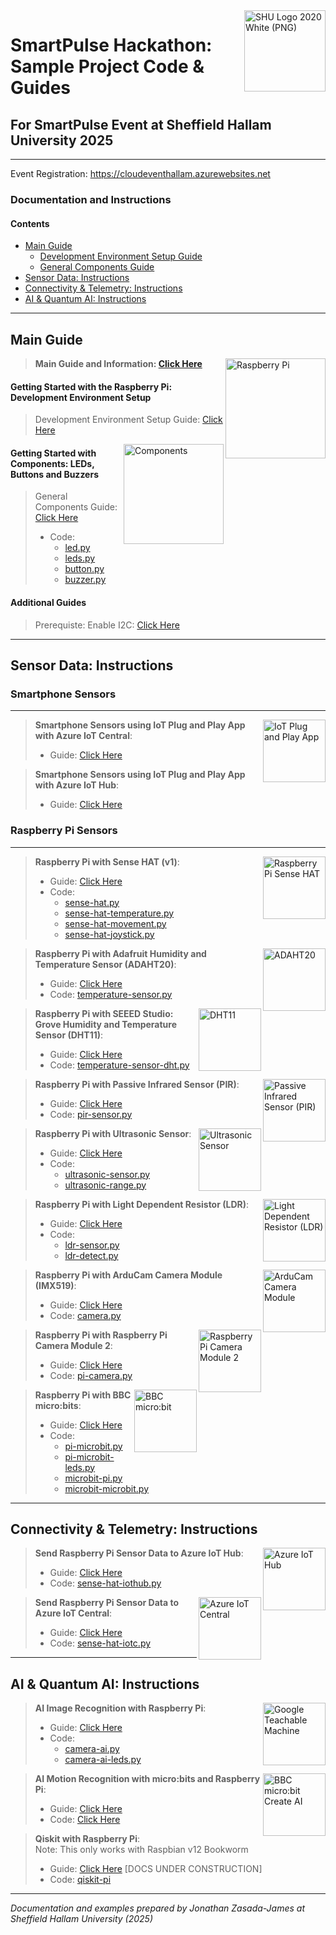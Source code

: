 <img width="130" align="right" alt="SHU Logo 2020 White (PNG)" src="https://github.com/user-attachments/assets/cd92fa07-8bc7-4f2f-bf84-a638a6b43400" />

# SmartPulse Hackathon: Sample Project Code & Guides #
## For SmartPulse Event at Sheffield Hallam University 2025 ##

------------------------------------------------------------------------

Event Registration: https://cloudeventhallam.azurewebsites.net

### Documentation and Instructions

#### Contents ####
- [Main Guide](#main-guide)
	- [Development Environment Setup Guide](#ide)
	- [General Components Guide](#components)
- [Sensor Data: Instructions](#sensors)
- [Connectivity & Telemetry: Instructions](#connectivity)
- [AI & Quantum AI: Instructions](#ai)

<hr>

<a name="main-guide"></a>
## Main Guide ## 

<img alt="Raspberry Pi" src="https://github.com/user-attachments/assets/d00dedce-6144-4f70-97ba-37ff5d37f02c" width="160"  align="right" title="Raspberry Pi">

> **Main Guide and Information: [Click Here](https://docs.google.com/document/d/1h2tSAFmBCm0hM_lOdg1HRMtnkMllKK4zkzNJHammD90/edit?usp=sharing)**

#### Getting Started with the Raspberry Pi: Development Environment Setup #### 
<a name="ide"></a>
> Development Environment Setup Guide: [Click Here](https://docs.google.com/document/d/1jmaNj-k2K4R65ugP0UThR2z19vqf1rHVt7KjEG5m96I/edit?usp=sharing)

<img alt="Components" src="https://github.com/user-attachments/assets/f163dacd-8877-4642-9828-9d23181afba6" width="160"  align="right" title="Components">

#### Getting Started with Components: LEDs, Buttons and Buzzers #### 
<a name="components"></a>	
> General Components Guide: [Click Here](https://docs.google.com/document/d/1bQy9SwE5os6BgZdQBHF2C5bPazwguYxDTPrudjNQedw/edit?usp=sharing)
> - Code:
>   - [led.py](https://github.com/jzasjam/SmartPulse/blob/main/led.py)
>   - [leds.py](https://github.com/jzasjam/SmartPulse/blob/main/leds.py)
>   - [button.py](https://github.com/jzasjam/SmartPulse/blob/main/button.py)
>   - [buzzer.py](https://github.com/jzasjam/SmartPulse/blob/main/buzzer.py)
	
						
#### Additional Guides ####						
> Prerequiste: Enable I2C: [Click Here](https://docs.google.com/document/d/1JRxyUlNvq2x4ubRcfUsW9In6IapMQ2u75k20n_KrV7U/edit?usp=sharing)

<hr>

<a name="sensors"></a>						
## Sensor Data: Instructions ##		

### Smartphone Sensors ###
<hr />
<img alt="IoT Plug and Play App" src="https://github.com/user-attachments/assets/4ba6e5b3-0218-486d-b800-0d326f00fd3f" width="100" height="100" align="right" title="IoT Plug and Play App">	

> **Smartphone Sensors using IoT Plug and Play App with Azure IoT Central**:				
> - Guide: [Click Here](https://docs.google.com/document/d/1VvCn1_FQEbctKMBPlPAQlDBcCUF5senFn6JRook7AXY/edit?usp=sharing)

> **Smartphone Sensors using IoT Plug and Play App with Azure IoT Hub**:				
> - Guide: [Click Here](https://docs.google.com/document/d/1mOtLjyq3uH9ogB4_wfchXunXJzlT-LO3Lds4zGW32-s/edit?usp=sharing)

### Raspberry Pi Sensors ###
<hr />
<img alt="Raspberry Pi Sense HAT" src="https://github.com/user-attachments/assets/901aa1bf-4020-4f2a-827b-8dfe29b84fbf"  height="100" align="right" title="Raspberry Pi Sense HAT">

> **Raspberry Pi with Sense HAT (v1)**:				
> - Guide: [Click Here](https://docs.google.com/document/d/13ptuQTUtOxBacALn7Yy3yemlTiUr5nOWhpdBOQgNvVU/edit?usp=sharing)
> - Code:
>   - [sense-hat.py](https://github.com/jzasjam/SmartPulse/blob/main/sense-hat.py)
>   - [sense-hat-temperature.py](https://github.com/jzasjam/SmartPulse/blob/main/sense-hat-temperature.py)
>   - [sense-hat-movement.py](https://github.com/jzasjam/SmartPulse/blob/main/sense-hat-movement.py)
>   - [sense-hat-joystick.py](https://github.com/jzasjam/SmartPulse/blob/main/sense-hat-joystick.py)

<img alt="ADAHT20" src="https://github.com/user-attachments/assets/ab0d915f-3a7f-4725-a150-9a68cb0ebbbf" width="100" height="100" align="right" title="Adafruit Humidity and Temperature Sensor">

> **Raspberry Pi with Adafruit Humidity and Temperature Sensor (ADAHT20)**:
> - Guide: [Click Here](https://docs.google.com/document/d/1q9Mn6okB59EjFA-D6o8bpfACr_5ZRMQfcBKuUNrUeCo/edit?usp=sharing)
> - Code: [temperature-sensor.py](https://github.com/jzasjam/SmartPulse/blob/main/temperature-sensor.py)

<img alt="DHT11" src="https://github.com/user-attachments/assets/71300b8c-3b38-4367-bf6c-1758a5d258f1" width="100" height="100" align="right" title="SEEED Studio: Grove Humidity and Temperature Sensor">

> **Raspberry Pi with SEEED Studio: Grove Humidity and Temperature Sensor (DHT11)**:
> - Guide: [Click Here](https://docs.google.com/document/d/1KP89QAXnRT4FUmtGB9H-a_4nPYdvFMehES3DNc0jgts/edit?usp=sharing)
> - Code: [temperature-sensor-dht.py](https://github.com/jzasjam/SmartPulse/blob/main/temperature-sensor-dht.py)

<img alt="Passive Infrared Sensor (PIR)" src="https://github.com/user-attachments/assets/41dab954-82e5-413a-b6db-6f6d05ce12ea" width="100" height="100" align="right" title="Passive Infrared Sensor (PIR)">

> **Raspberry Pi with Passive Infrared Sensor (PIR)**:				
> - Guide: [Click Here](https://docs.google.com/document/d/12ccI9a_OaWbOzyINU06lQ8e-NfbL6guI5kzrAqWuGmY/edit?usp=sharing)
> - Code: [pir-sensor.py](https://github.com/jzasjam/SmartPulse/blob/main/pir-sensor.py)		

<img alt="Ultrasonic Sensor" src="https://github.com/user-attachments/assets/d50f8246-ac79-4360-b7f8-842d411eb55e" width="100" height="100" align="right" title="Ultrasonic Sensor">

> **Raspberry Pi with Ultrasonic Sensor**:				
> - Guide: [Click Here](https://docs.google.com/document/d/1LFmeR4MW0x95G2gXib5MCCFvxkdLgvzbtz5cIqTLBBU/edit?usp=sharing)
> - Code:		
>   - [ultrasonic-sensor.py](https://github.com/jzasjam/SmartPulse/blob/main/ultrasonic-sensor.py)
>   - [ultrasonic-range.py](https://github.com/jzasjam/SmartPulse/blob/main/ultrasonic-range.py)

<img alt="Light Dependent Resistor (LDR)" src="https://github.com/user-attachments/assets/13880517-6d10-4de9-8f53-69d2a401b8a5" width="100" height="100" align="right" title="Light Dependent Resistor (LDR)">

> **Raspberry Pi with Light Dependent Resistor (LDR)**:
> - Guide: [Click Here](https://docs.google.com/document/d/1BZ9h3itdNL1fafVchF0Yqr2M9nRScyOUUsq_iEsDIg8/edit?usp=sharing)
> - Code:
>   - [ldr-sensor.py](https://github.com/jzasjam/SmartPulse/blob/main/ldr-sensor.py)	
>   - [ldr-detect.py](https://github.com/jzasjam/SmartPulse/blob/main/ldr-detect.py)	

<img alt="ArduCam Camera Module" src="https://github.com/user-attachments/assets/6f1cb431-70cb-46f0-96c8-d6e2ce1f9ac5" width="100" height="100" align="right" title="ArduCam Camera Module">

> **Raspberry Pi with ArduCam Camera Module (IMX519)**:
> - Guide: [Click Here](https://docs.google.com/document/d/19jREjWQucDR-Hfd1bmhLBKL5-f6aVjP2qORzBUASdYg/edit?usp=sharing)
> - Code: [camera.py](https://github.com/jzasjam/SmartPulse/blob/main/camera.py)		

<img alt="Raspberry Pi Camera Module 2" src="https://github.com/user-attachments/assets/9e6a2c97-3ac7-4b58-8b49-28ade104e3a6" width="100" height="100" align="right" title="Raspberry Pi Camera Module 2">

> **Raspberry Pi with Raspberry Pi Camera Module 2**: 		 				
> - Guide: [Click Here](https://docs.google.com/document/d/1Lh6dk54YybdQqOixGRdndgKgeBCrPigRjAdf0qV1sVA/edit?usp=sharing)
> - Code: [pi-camera.py](https://github.com/jzasjam/SmartPulse/blob/main/pi-camera.py)

<img name="microbit" alt="BBC micro:bit" src="https://github.com/user-attachments/assets/55c8aec2-16e5-47d3-abc2-64e100d81a0c" width="100" height="100" align="right" title="BBC micro:bit">	

> **Raspberry Pi with BBC micro:bits**:
> - Guide: [Click Here](https://docs.google.com/document/d/1DOTJJ8Ztku1zXKStiMSjb6GC3Nsa7z47r-OVNEnim-Y/edit?usp=sharing)
> - Code:
>   - [pi-microbit.py](https://github.com/jzasjam/SmartPulse/blob/main/pi-microbit.py)
>   - [pi-microbit-leds.py](https://github.com/jzasjam/SmartPulse/blob/main/pi-microbit-leds.py)
>   - [microbit-pi.py](https://github.com/jzasjam/SmartPulse/blob/main/microbit-pi.py)
>   - [microbit-microbit.py](https://github.com/jzasjam/SmartPulse/blob/main/microbit-microbit.py)

<hr>
				

<a name="connectivity"></a>
## Connectivity & Telemetry: Instructions ##		

<img name="azure-iot-hub" alt="Azure IoT Hub" src="https://github.com/user-attachments/assets/efe5faf3-b4a1-4e41-8efc-e9b800bd307f" width="100" height="100" align="right" title="Azure IoT Hub">	

> **Send Raspberry Pi Sensor Data to Azure IoT Hub**:				
> - Guide: [Click Here](https://docs.google.com/document/d/1-7GcfvMf7TattVU4k1VQWgt8_OgCBw0K0rvVugQgUp4/edit?usp=sharing)
> - Code: [sense-hat-iothub.py](https://github.com/jzasjam/SmartPulse/blob/main/sense-hat-iothub.py)

<img name="azure-iot-central" alt="Azure IoT Central" src="https://github.com/user-attachments/assets/c4de00a2-8c34-446f-a25f-21f0647db546" width="100" height="100" align="right" title="Azure IoT Central">

> **Send Raspberry Pi Sensor Data to Azure IoT Central**:	
> - Guide: [Click Here](https://docs.google.com/document/d/1SXGpHs6pJBztK406Afxh9otCrv8vcIZBztuNE_M1XKY/edit?usp=sharing)
> - Code: [sense-hat-iotc.py](https://github.com/jzasjam/SmartPulse/blob/main/sense-hat-iotc.py)		

<hr>		
		
<a name="ai"></a>				
## AI & Quantum AI: Instructions ##	

<img name="teachable--machine" alt="Google Teachable Machine" src="https://github.com/user-attachments/assets/2d0f8c3a-6acc-4969-96b9-8a1cdf3daa1f" width="100" height="100" align="right" title="Google Teachable Machine">

> **AI Image Recognition with Raspberry Pi**:					
> - Guide: [Click Here](https://docs.google.com/document/d/18lxfKNw0muigpo9Zrlt7ftIjcAVM_QId8fccoZ-JewQ/edit?usp=sharing)
> - Code:
>   - [camera-ai.py](https://github.com/jzasjam/SmartPulse/blob/main/camera-ai.py)
>   - [camera-ai-leds.py](https://github.com/jzasjam/SmartPulse/blob/main/camera-ai-leds.py)

<img name="microbit-create-ai" alt="BBC micro:bit Create AI" src="https://github.com/user-attachments/assets/9b06b706-91dc-4818-a859-e2322f9943e6" width="100" height="100" align="right" title="BBC micro:bit Create AI">

> **AI Motion Recognition with micro:bits and Raspberry Pi**:
> - Guide: [Click Here](https://docs.google.com/document/d/1DOTJJ8Ztku1zXKStiMSjb6GC3Nsa7z47r-OVNEnim-Y/edit?usp=sharing)
> - Code: [Click Here](#microbit)	

> **Qiskit with Raspberry Pi**:					
> Note: This only works with Raspbian v12 Bookworm			
> - Guide: [Click Here](https://docs.google.com/document/d/1qPg0w-bKS8jj-LoZmW2UQyQBSruR_vP8OgudmfjIrR4/edit?usp=sharing) [DOCS UNDER CONSTRUCTION]
> - Code: [qiskit-pi](https://github.com/jzasjam/SmartPulse/tree/main/qiskit-pi)


------------------------------------------------------------------------------------------

*Documentation and examples prepared by Jonathan Zasada-James at Sheffield Hallam University (2025)*
